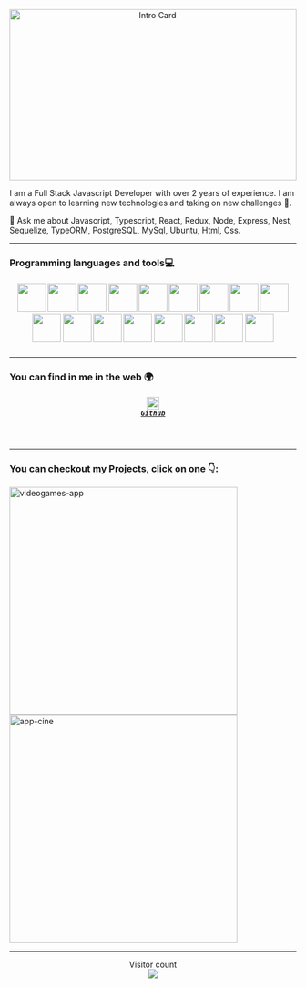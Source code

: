 <p align="center">
  <img src="https://miro.medium.com/max/1200/1*sV60JhlYL4IdWjcNvKTJRA.png" width="100%" height="300px" title="Intro Card" alt="Intro Card">
</p>

I am a Full Stack Javascript Developer with over 2 years of experience. I am always open to learning new technologies and taking on new challenges 💪.
 

  <!-- 📫 You can reach me ajst_95@outlook.com -->

 
 💬 Ask me about Javascript, Typescript, React, Redux, Node, Express, Nest, Sequelize, TypeORM, PostgreSQL, MySql, Ubuntu, Html, Css.



---


### Programming languages and tools:computer:

<h5 align="center">
<a href="#"><img src="https://cdn.jsdelivr.net/gh/devicons/devicon/icons/javascript/javascript-original.svg"  width ="50px"/></a>
<a href="#"><img src="https://cdn.jsdelivr.net/gh/devicons/devicon/icons/typescript/typescript-original.svg"  width ="50px"/></a>
<a href="#"><img src="https://cdn.jsdelivr.net/gh/devicons/devicon/icons/react/react-original.svg" width ="50px"/></a>
<a href="#"><img src="https://cdn.jsdelivr.net/gh/devicons/devicon/icons/redux/redux-original.svg" width ="50px"/></a>
<a href="#"><img src="https://cdn.jsdelivr.net/gh/devicons/devicon/icons/nodejs/nodejs-original.svg" width ="50px"/></a>
<a href="#"><img src="https://cdn.jsdelivr.net/gh/devicons/devicon/icons/express/express-original.svg"  width ="50px"/></a>
<a href="#"><img src="https://cdn.jsdelivr.net/gh/devicons/devicon/icons/nestjs/nestjs-original.svg"  width ="50px"/></a>
<a href="#"><img src="https://cdn.jsdelivr.net/gh/devicons/devicon/icons/sequelize/sequelize-original.svg" width ="50px"/></a>
<a href="#"><img src="https://cdn.jsdelivr.net/gh/devicons/devicon/icons/postgresql/postgresql-original.svg" width ="50px"/></a>
<a href="#"><img src="https://cdn.jsdelivr.net/gh/devicons/devicon/icons/mysql/mysql-original.svg" width ="50px"/></a>
<a href="#"><img src="https://cdn.jsdelivr.net/gh/devicons/devicon/icons/git/git-original.svg" width ="50px" /></a>
<a href="#"><img src="https://cdn.jsdelivr.net/gh/devicons/devicon/icons/github/github-original.svg" width ="50px"/></a>
<a href="#"><img src="https://cdn.jsdelivr.net/gh/devicons/devicon/icons/docker/docker-original.svg" width ="50px"/></a>
<a href="#"><img src="https://cdn.jsdelivr.net/gh/devicons/devicon/icons/ubuntu/ubuntu-original.svg" width ="50px"/></a>
<a href="#"><img src="https://cdn.jsdelivr.net/gh/devicons/devicon/icons/linux/linux-original.svg" width ="50px"/></a>
<a href="#"><img src="https://cdn.jsdelivr.net/gh/devicons/devicon/icons/html5/html5-original.svg" width ="50px"/></a>
<a href="#"><img src="https://cdn.jsdelivr.net/gh/devicons/devicon/icons/css3/css3-original.svg" width ="50px"/></a>
<a href="#"></a>
</h5>

---


### You can find in me in the web 🌍
<h5 align="center">

   <!--
  <code>
    <a href="https://www.linkedin.com/in/albertosmith-developer/" title="LinkedIn"><img width="22" src="https://github.com/zumrudu-anka/zumrudu-anka/blob/master/images/linkedin.svg"> LinkedIn</a></code>
  -->
  <code><a href="https://github.com/Albert-25" title="Github"><img width="22" src="https://github.com/zumrudu-anka/zumrudu-anka/blob/master/images/github.svg"> Github</a></code>
  
</h5>
<br/>


---
### You can checkout my Projects, click on one 👇: 

<a href="https://searchyourgame.vercel.app/home"><img src="https://i.ibb.co/J3m2yrf/videogames-app.png" alt="videogames-app" border="0" width="400px"></a>
<a href="https://github.com/Albert-25/Cinema-Manager-App"><img src="https://i.ibb.co/ngJGDB6/app-cine.png" alt="app-cine" border="0" width="400px"></a>

---

<p align="center"> 
  Visitor count<br>
  <img src="https://profile-counter.glitch.me/ashwanisng/count.svg" />
</p>

